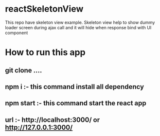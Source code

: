 # reactSkeletonView
This repo have skeleton view example. Skeleton view help to show dummy loader screen during ajax call and it will hide when response bind with UI component

# How to run this app
## git clone ....
## npm i :- this command install all dependency 
## npm start :- this command start the react app 
## url :- http://localhost:3000/ or http://127.0.0.1:3000/
